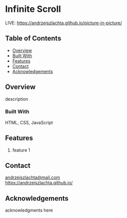 # Infinite Scroll
LIVE: https://andrzejszlachta.github.io/picture-in-picture/

## Table of Contents

- [Overview](#overview)
- [Built With](#built-with)
- [Features](#features)
- [Contact](#contact)
- [Acknowledgements](#acknowledgements)

## Overview

description

### Built With

HTML, CSS, JavaScript

## Features

1. feature 1

## Contact
andrzejszlachta@mail.com  
https://andrzejszlachta.github.io/  

## Acknowledgements

acknowledgments here
